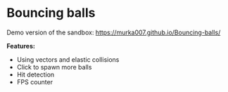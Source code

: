 # Bouncing balls

Demo version of the sandbox: https://murka007.github.io/Bouncing-balls/

**Features:**
- Using vectors and elastic collisions
- Click to spawn more balls
- Hit detection
- FPS counter
